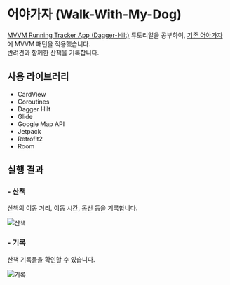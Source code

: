 어야가자 (Walk-With-My-Dog)
==
[MVVM Running Tracker App (Dagger-Hilt)](https://www.youtube.com/playlist?list=PLQkwcJG4YTCQ6emtoqSZS2FVwZR9FT3BV) 튜토리얼을 공부하여,
[기존 어야가자](https://github.com/summerdewyes/walks-with-my-dog-portfolio)에 MVVM 패턴을 적용했습니다.   
반려견과 함께한 산책을 기록합니다.

   
## 사용 라이브러리

* CardView
* Coroutines
* Dagger Hilt
* Glide
* Google Map API
* Jetpack
* Retrofit2
* Room

   
   
## 실행 결과

### - 산책
산책의 이동 거리, 이동 시간, 동선 등을 기록합니다.

![산책](https://user-images.githubusercontent.com/74890579/132471565-d2f71eac-984b-4c19-afc4-340f750884ee.gif)


### - 기록
산책 기록들을 확인할 수 있습니다.

![기록](https://user-images.githubusercontent.com/74890579/132471776-91732edf-ba07-4b1f-afb6-b7adacab1311.gif)

   





